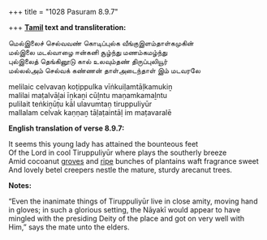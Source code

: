 +++
title = "1028 Pasuram 8.9.7"

+++
**[Tamil](/definition/tamil#history "show Tamil definitions") text and transliteration:**

மெல்இலைச் செல்வவண் கொடிப்புல்க வீங்குஇளம்தாள்கமுகின்  
மல்இலை மடல்வாழை ஈன்கனி சூழ்ந்து மணம்கமழ்ந்து  
புல்இலைத் தெங்கினூடு கால் உலவும்தண் திருப்புலியூர்  
மல்லல்அம் செல்வக் கண்ணன் தாள்அடைந்தாள் இம் மடவரலே

melilaic celvavaṇ koṭippulka vīṅkuiḷamtāḷkamukiṉ  
malilai maṭalvāḻai īṉkaṉi cūḻntu maṇamkamaḻntu  
pulilait teṅkiṉūṭu kāl ulavumtaṇ tiruppuliyūr  
mallalam celvak kaṇṇaṉ tāḷaṭaintāḷ im maṭavaralē

**English translation of verse 8.9.7:**

It seems this young lady has attained the bounteous feet  
Of the Lord in cool Tiruppuliyūr where plays the southerly breeze  
Amid cocoanut [groves](/definition/grove#history "show groves definitions") and [ripe](/definition/ripe#history "show ripe definitions") bunches of plantains waft fragrance sweet  
And lovely betel creepers nestle the mature, sturdy arecanut trees.

**Notes:**

“Even the inanimate things of Tiruppuliyūr live in close amity, moving hand in gloves; in such a glorious setting, the Nāyakī would appear to have mingled with the presiding Deity of the place and got on very well with Him,” says the mate unto the elders.


